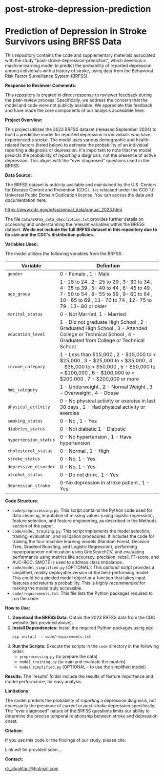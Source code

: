 # post-stroke-depression-prediction
# Prediction of Depression in Stroke Survivors using BRFSS Data

This repository contains the code and supplementary materials associated with the study "post-stroke-depression-prediction", which develops a machine learning model to predict the probability of reported depression among individuals with a history of stroke, using data from the Behavioral Risk Factor Surveillance System (BRFSS).

**Response to Reviewer Comments:**

This repository is created in direct response to reviewer feedback during the peer-review process.  Specifically, we address the concern that the model and code were not publicly available. We appreciate this feedback and have made the core components of our analysis accessible here.

**Project Overview:**

This project utilizes the 2023 BRFSS dataset (released September 2024) to build a predictive model for reported depression in individuals who have experienced a stroke. The model uses various demographic and health-related factors (listed below) to estimate the probability of an individual reporting a diagnosis of depression.  It's important to note that the model predicts the probability of *reporting* a diagnosis, not the presence of active depression.  This aligns with the "ever diagnosed" questions used in the BRFSS.

**Data Source:**

The BRFSS dataset is publicly available and maintained by the U.S. Centers for Disease Control and Prevention (CDC).  It is released under the CC0 1.0 Universal Public Domain Dedication license.  You can access the data and documentation here:

https://www.cdc.gov/brfss/annual_data/annual_2023.html

The file `data/BRFSS_data_description.txt` provides further details on accessing and understanding the relevant variables within the BRFSS dataset.  **We do not include the full BRFSS dataset in this repository due to its size and the CDC's distribution policies.**

**Variables Used:**

The model utilizes the following variables from the BRFSS:

| Variable             | Definition                                                                                                                                                                        |
|----------------------|-----------------------------------------------------------------------------------------------------------------------------------------------------------------------------------|
| `gender`             | 0 - Female , 1 - Male                                                                                                                                                              |
| `age_group`          | 1- 18 to 24 , 2- 25 to 29 , 3- 30 to 34 , 4- 35 to 39 , 5- 40 to 44 , 6- 45 to 49 , 7- 50 to 54 , 8- 55 to 59 , 9- 60 to 64 , 10- 65 to 69 , 11- 70 to 74 , 12- 75 to 79 , 13- 80 or older |
| `marital_status`     | 0 - Not Married, 1 - Married                                                                                                                                                     |
| `education_level`    | 1 - Did not graduate High School , 2 - Graduated High School , 3 - Attended College or Technical School , 4 - Graduated from College or Technical School                            |
| `income_category`    | 1 - Less than $15,000 , 2 - $15,000 to < $25,000 , 3 - $25,000 to < $35,000 , 4 - $35,000 to < $50,000 , 5 - $50,000 to < $100,000 , 6 - $100,000 to < $200,000 , 7 - $200,000 or more  |
| `bmi_category`       | 1 - Underweight , 2 - Normal Weight , 3 - Overweight , 4 - Obese                                                                                                                |
| `physical_activity`  | 0 - No physical activity or exercise in last 30 days , 1 - Had physical activity or exercise                                                                                      |
| `smoking_status`     | 0 - No , 1 - Yes                                                                                                                                                                  |
| `diabetes_status`    | 0 - Not diabetic 1 - Diabetic                                                                                                                                                     |
| `hypertension_status`| 0 - No hypertension , 1 - Have hypertension                                                                                                                                        |
| `cholesterol_status` | 0 - Normal , 1 - High                                                                                                                                                             |
| `stroke_status`      | 0 - No, 1 - Yes                                                                                                                                                                  |
| `depressive_disorder`| 0 - No, 1 - Yes                                                                                                                                                                  |
| `alcohol_status`     | 0 - Do not drink , 1 - Yes                                                                                                                                                         |
|`Depression_stroke`| 0-No depression in stroke patient , 1 - Yes|

**Code Structure:**

*   `code/preprocessing.py`: This script contains the Python code used for data cleaning, imputation of missing values (using logistic regression), feature selection, and feature engineering, as described in the Methods section of the paper.
*   `code/model_training.py`: This script implements the model selection, training, evaluation, and validation procedures.  It includes the code for training the four machine learning models (Random Forest, Decision Tree, Gradient Boosting, and Logistic Regression), performing hyperparameter optimization using GridSearchCV, and evaluating performance using metrics like accuracy, precision, recall, F1-score, and AUC-ROC.  SMOTE is used to address class imbalance.
* `code/model_simplified.py` (OPTIONAL): This *optional* script provides a simplified, readily deployable version of the best-performing model. This could be a pickled model object or a function that takes input features and returns a probability. This is *highly recommended* for making the model truly accessible.
* `code/requirements.txt`: This file lists the Python packages required to run the code.

**How to Use:**

1.  **Download the BRFSS Data:** Obtain the 2023 BRFSS data from the CDC website (link provided above).
2.  **Install Dependencies:**  Install the required Python packages using pip:
    ```bash
    pip install -r code/requirements.txt
    ```
3.  **Run the Scripts:** Execute the scripts in the `code` directory in the following order:
    *   `preprocessing.py` (to prepare the data)
    *   `model_training.py` (to train and evaluate the models)
    *   `model_simplified.py` (OPTIONAL - to use the simplified model)

**Results:**
The 'results' folder include the results of feature importance and model performance, for easy analysis.

**Limitations:**

The model predicts the probability of *reporting* a depression diagnosis, not necessarily the presence of *current* or *post-stroke* depression specifically.  The "ever diagnosed" nature of the BRFSS questions limits our ability to determine the precise temporal relationship between stroke and depression onset.

**Citation:**

If you use this code or the findings of our study, please cite:

Link will be provided soon....

**Contact:**

dr_alqahtani@hotmail.com
